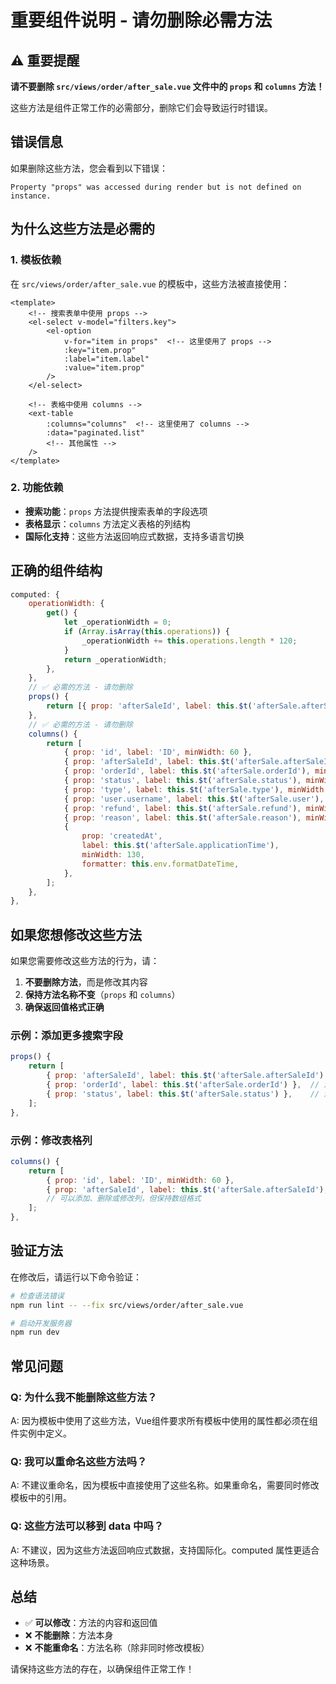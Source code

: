 # 重要组件说明 - 请勿删除必需方法

## ⚠️ 重要提醒

**请不要删除 `src/views/order/after_sale.vue` 文件中的 `props` 和 `columns` 方法！**

这些方法是组件正常工作的必需部分，删除它们会导致运行时错误。

## 错误信息

如果删除这些方法，您会看到以下错误：

```
Property "props" was accessed during render but is not defined on instance.
```

## 为什么这些方法是必需的

### 1. 模板依赖
在 `src/views/order/after_sale.vue` 的模板中，这些方法被直接使用：

```vue
<template>
    <!-- 搜索表单中使用 props -->
    <el-select v-model="filters.key">
        <el-option
            v-for="item in props"  <!-- 这里使用了 props -->
            :key="item.prop"
            :label="item.label"
            :value="item.prop"
        />
    </el-select>
    
    <!-- 表格中使用 columns -->
    <ext-table
        :columns="columns"  <!-- 这里使用了 columns -->
        :data="paginated.list"
        <!-- 其他属性 -->
    />
</template>
```

### 2. 功能依赖
- **搜索功能**：`props` 方法提供搜索表单的字段选项
- **表格显示**：`columns` 方法定义表格的列结构
- **国际化支持**：这些方法返回响应式数据，支持多语言切换

## 正确的组件结构

```javascript
computed: {
    operationWidth: {
        get() {
            let _operationWidth = 0;
            if (Array.isArray(this.operations)) {
                _operationWidth += this.operations.length * 120;
            }
            return _operationWidth;
        },
    },
    // ✅ 必需的方法 - 请勿删除
    props() {
        return [{ prop: 'afterSaleId', label: this.$t('afterSale.afterSaleId') }];
    },
    // ✅ 必需的方法 - 请勿删除
    columns() {
        return [
            { prop: 'id', label: 'ID', minWidth: 60 },
            { prop: 'afterSaleId', label: this.$t('afterSale.afterSaleId'), minWidth: 120 },
            { prop: 'orderId', label: this.$t('afterSale.orderId'), minWidth: 120 },
            { prop: 'status', label: this.$t('afterSale.status'), minWidth: 90 },
            { prop: 'type', label: this.$t('afterSale.type'), minWidth: 90 },
            { prop: 'user.username', label: this.$t('afterSale.user'), minWidth: 110 },
            { prop: 'refund', label: this.$t('afterSale.refund'), minWidth: 100 },
            { prop: 'reason', label: this.$t('afterSale.reason'), minWidth: 180, showOverflowTooltip: true },
            {
                prop: 'createdAt',
                label: this.$t('afterSale.applicationTime'),
                minWidth: 130,
                formatter: this.env.formatDateTime,
            },
        ];
    },
},
```

## 如果您想修改这些方法

如果您需要修改这些方法的行为，请：

1. **不要删除方法**，而是修改其内容
2. **保持方法名称不变**（`props` 和 `columns`）
3. **确保返回值格式正确**

### 示例：添加更多搜索字段

```javascript
props() {
    return [
        { prop: 'afterSaleId', label: this.$t('afterSale.afterSaleId') },
        { prop: 'orderId', label: this.$t('afterSale.orderId') },  // 添加新字段
        { prop: 'status', label: this.$t('afterSale.status') },    // 添加新字段
    ];
},
```

### 示例：修改表格列

```javascript
columns() {
    return [
        { prop: 'id', label: 'ID', minWidth: 60 },
        { prop: 'afterSaleId', label: this.$t('afterSale.afterSaleId'), minWidth: 120 },
        // 可以添加、删除或修改列，但保持数组格式
    ];
},
```

## 验证方法

在修改后，请运行以下命令验证：

```bash
# 检查语法错误
npm run lint -- --fix src/views/order/after_sale.vue

# 启动开发服务器
npm run dev
```

## 常见问题

### Q: 为什么我不能删除这些方法？
A: 因为模板中使用了这些方法，Vue组件要求所有模板中使用的属性都必须在组件实例中定义。

### Q: 我可以重命名这些方法吗？
A: 不建议重命名，因为模板中直接使用了这些名称。如果重命名，需要同时修改模板中的引用。

### Q: 这些方法可以移到 data 中吗？
A: 不建议，因为这些方法返回响应式数据，支持国际化。computed 属性更适合这种场景。

## 总结

- ✅ **可以修改**：方法的内容和返回值
- ❌ **不能删除**：方法本身
- ❌ **不能重命名**：方法名称（除非同时修改模板）

请保持这些方法的存在，以确保组件正常工作！ 